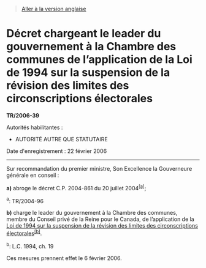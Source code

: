 > [Aller à la version anglaise](/en/Regulations/Statutory%20Instruments/2006/39.md)

# Décret chargeant le leader du gouvernement à la Chambre des communes de l’application de la Loi de 1994 sur la suspension de la révision des limites des circonscriptions électorales

**TR/2006-39**

Autorités habilitantes : 
- AUTORITÉ AUTRE QUE STATUTAIRE

Date d'enregistrement : 22 février 2006

----------

Sur recommandation du premier ministre, Son Excellence la Gouverneure générale en conseil :

**a)** abroge le décret C.P. 2004-861 du 20 juillet 2004<sup><a href='#fn_2208_hq_13010'>[a]</a></sup>;

<a name='fn_2208_hq_13010'><sup>a</sup></a>: TR/2004-96<br />



**b)** charge le leader du gouvernement à la Chambre des communes, membre du Conseil privé de la Reine pour le Canada, de l’application de la [Loi de 1994 sur la suspension de la révision des limites des circonscriptions électorales](/fr/Lois/Lois%20du%20Canada/1994/ch.%2019.md)<sup><a href='#footnoteb_f'>[b]</a></sup>.

<a name='footnoteb_f'><sup>b</sup></a>: L.C. 1994, ch. 19<br />



Ces mesures prennent effet le 6 février 2006.




